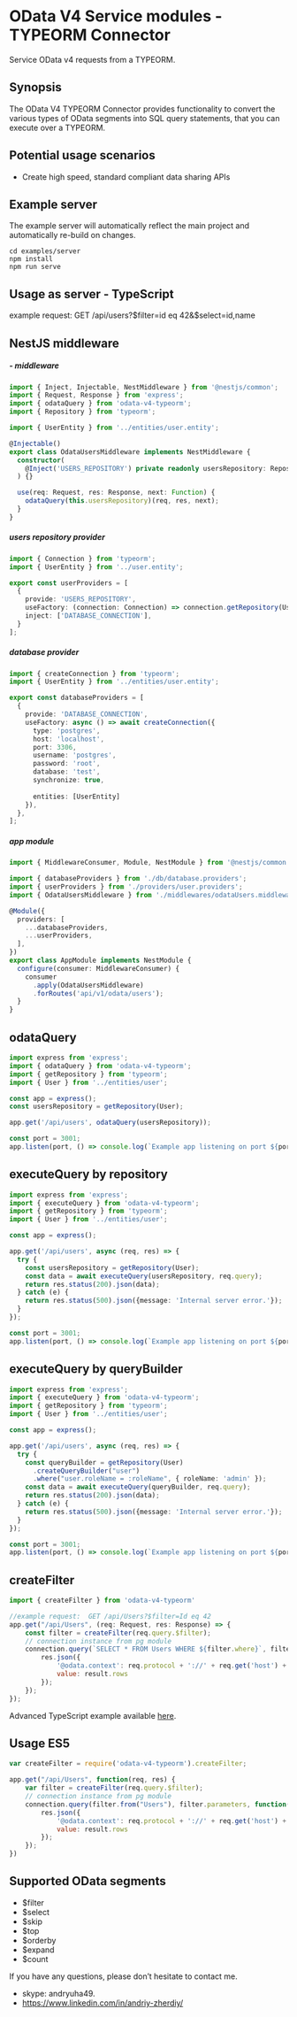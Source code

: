 # OData V4 Service modules - TYPEORM Connector

Service OData v4 requests from a TYPEORM.

## Synopsis
The OData V4 TYPEORM Connector provides functionality to convert the various types of OData segments
into SQL query statements, that you can execute over a TYPEORM.

## Potential usage scenarios

- Create high speed, standard compliant data sharing APIs

## Example server

The example server will automatically reflect the main project and automatically re-build on changes.
```
cd examples/server
npm install
npm run serve
```

## Usage as server - TypeScript
example request:  GET /api/users?$filter=id eq 42&$select=id,name
## NestJS middleware
##### - middleware
```typescript
import { Inject, Injectable, NestMiddleware } from '@nestjs/common';
import { Request, Response } from 'express';
import { odataQuery } from 'odata-v4-typeorm';
import { Repository } from 'typeorm';

import { UserEntity } from '../entities/user.entity';

@Injectable()
export class OdataUsersMiddleware implements NestMiddleware {
  constructor(
    @Inject('USERS_REPOSITORY') private readonly usersRepository: Repository<UserEntity>
  ) {}

  use(req: Request, res: Response, next: Function) {
    odataQuery(this.usersRepository)(req, res, next);
  }
}
```
##### users repository provider
```typescript
import { Connection } from 'typeorm';
import { UserEntity } from '../user.entity';

export const userProviders = [
  {
    provide: 'USERS_REPOSITORY',
    useFactory: (connection: Connection) => connection.getRepository(UserEntity),
    inject: ['DATABASE_CONNECTION'],
  }
];
```

##### database provider
```typescript
import { createConnection } from 'typeorm';
import { UserEntity } from '../entities/user.entity';

export const databaseProviders = [
  {
    provide: 'DATABASE_CONNECTION',
    useFactory: async () => await createConnection({
      type: 'postgres',
      host: 'localhost',
      port: 3306,
      username: 'postgres',
      password: 'root',
      database: 'test',
      synchronize: true,
      
      entities: [UserEntity]
    }),
  },
];
```

##### app module
```typescript
import { MiddlewareConsumer, Module, NestModule } from '@nestjs/common';

import { databaseProviders } from './db/database.providers';
import { userProviders } from './providers/user.providers';
import { OdataUsersMiddleware } from './middlewares/odataUsers.middleware';

@Module({
  providers: [
    ...databaseProviders,
    ...userProviders,
  ],
})
export class AppModule implements NestModule {
  configure(consumer: MiddlewareConsumer) {
    consumer
      .apply(OdataUsersMiddleware)
      .forRoutes('api/v1/odata/users');
  }
}
```

## odataQuery
```typescript
import express from 'express';
import { odataQuery } from 'odata-v4-typeorm';
import { getRepository } from 'typeorm';
import { User } from '../entities/user';

const app = express();
const usersRepository = getRepository(User);

app.get('/api/users', odataQuery(usersRepository));

const port = 3001;
app.listen(port, () => console.log(`Example app listening on port ${port}!`));
```

## executeQuery by repository
```typescript
import express from 'express';
import { executeQuery } from 'odata-v4-typeorm';
import { getRepository } from 'typeorm';
import { User } from '../entities/user';

const app = express();

app.get('/api/users', async (req, res) => {
  try {
    const usersRepository = getRepository(User);
    const data = await executeQuery(usersRepository, req.query);
    return res.status(200).json(data);
  } catch (e) {
    return res.status(500).json({message: 'Internal server error.'});
  }
});

const port = 3001;
app.listen(port, () => console.log(`Example app listening on port ${port}!`));
```

## executeQuery by queryBuilder
```typescript
import express from 'express';
import { executeQuery } from 'odata-v4-typeorm';
import { getRepository } from 'typeorm';
import { User } from '../entities/user';

const app = express();

app.get('/api/users', async (req, res) => {
  try {
    const queryBuilder = getRepository(User)
      .createQueryBuilder("user")
      .where("user.roleName = :roleName", { roleName: 'admin' });
    const data = await executeQuery(queryBuilder, req.query);
    return res.status(200).json(data);
  } catch (e) {
    return res.status(500).json({message: 'Internal server error.'});
  }
});

const port = 3001;
app.listen(port, () => console.log(`Example app listening on port ${port}!`));
```

## createFilter
```javascript
import { createFilter } from 'odata-v4-typeorm'

//example request:  GET /api/Users?$filter=Id eq 42
app.get("/api/Users", (req: Request, res: Response) => {
    const filter = createFilter(req.query.$filter);
    // connection instance from pg module
    connection.query(`SELECT * FROM Users WHERE ${filter.where}`, filter.parameters, function(err, result){
        res.json({
        	'@odata.context': req.protocol + '://' + req.get('host') + '/api/$metadata#Users',
        	value: result.rows
        });
    });
});
```

Advanced TypeScript example available [here](https://raw.githubusercontent.com/jaystack/odata-v4-mysql/master/src/example/sql.ts).

## Usage ES5
```javascript
var createFilter = require('odata-v4-typeorm').createFilter;

app.get("/api/Users", function(req, res) {
    var filter = createFilter(req.query.$filter);
    // connection instance from pg module
    connection.query(filter.from("Users"), filter.parameters, function(err, result){
        res.json({
        	'@odata.context': req.protocol + '://' + req.get('host') + '/api/$metadata#Users',
        	value: result.rows
        });
    });
})
```

## Supported OData segments

* $filter
* $select
* $skip
* $top
* $orderby
* $expand
* $count

If you have any questions, please don’t hesitate to contact me.
* skype: andryuha49.
* https://www.linkedin.com/in/andriy-zherdiy/
